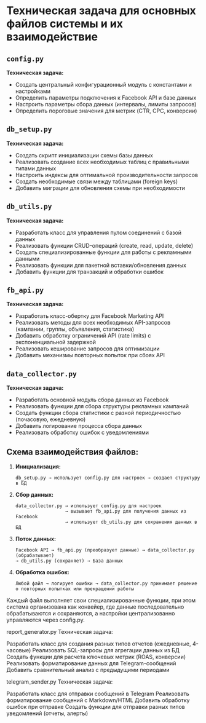 # Техническая задача для основных файлов системы и их взаимодействие

## `config.py`
**Техническая задача:**
- Создать центральный конфигурационный модуль с константами и настройками
- Определить параметры подключения к Facebook API и базе данных
- Настроить параметры сбора данных (интервалы, лимиты запросов)
- Определить пороговые значения для метрик (CTR, CPC, конверсии)

## `db_setup.py`
**Техническая задача:**
- Создать скрипт инициализации схемы базы данных
- Реализовать создание всех необходимых таблиц с правильными типами данных
- Настроить индексы для оптимальной производительности запросов
- Создать необходимые связи между таблицами (foreign keys)
- Добавить миграции для обновления схемы при необходимости

## `db_utils.py`
**Техническая задача:**
- Разработать класс для управления пулом соединений с базой данных
- Реализовать функции CRUD-операций (create, read, update, delete)
- Создать специализированные функции для работы с рекламными данными
- Реализовать функции для пакетной вставки/обновления данных
- Добавить функции для транзакций и обработки ошибок

## `fb_api.py`
**Техническая задача:**
- Разработать класс-обертку для Facebook Marketing API
- Реализовать методы для всех необходимых API-запросов (кампании, группы, объявления, статистика)
- Добавить обработку ограничений API (rate limits) с экспоненциальной задержкой
- Реализовать кеширование запросов для оптимизации
- Добавить механизмы повторных попыток при сбоях API

## `data_collector.py`
**Техническая задача:**
- Разработать основной модуль сбора данных из Facebook
- Реализовать функции для сбора структуры рекламных кампаний
- Создать функции сбора статистики с разной периодичностью (почасовую, ежедневную)
- Добавить логирование процесса сбора данных
- Реализовать обработку ошибок с уведомлениями

## Схема взаимодействия файлов:

1. **Инициализация:**
   ```
   db_setup.py → использует config.py для настроек → создает структуру в БД
   ```

2. **Сбор данных:**
   ```
   data_collector.py → использует config.py для настроек
                     → вызывает fb_api.py для получения данных из Facebook
                     → использует db_utils.py для сохранения данных в БД
   ```

3. **Поток данных:**
   ```
   Facebook API → fb_api.py (преобразует данные) → data_collector.py (обрабатывает)
   → db_utils.py (сохраняет) → База данных
   ```

4. **Обработка ошибок:**
   ```
   Любой файл → логирует ошибки → data_collector.py принимает решение
   о повторных попытках или прекращении работы
   ```

Каждый файл выполняет свои специализированные функции, при этом система организована как конвейер, где данные последовательно обрабатываются и сохраняются, а настройки централизованно управляются через config.py.




report_generator.py
Техническая задача:

Разработать класс для создания разных типов отчетов (ежедневные, 4-часовые)
Реализовать SQL-запросы для агрегации данных из БД
Создать функции для расчета ключевых метрик (ROAS, конверсии)
Реализовать форматирование данных для Telegram-сообщений
Добавить сравнительный анализ с предыдущими периодами

telegram_sender.py
Техническая задача:

Разработать класс для отправки сообщений в Telegram
Реализовать форматирование сообщений с Markdown/HTML
Добавить обработку ошибок при отправке
Создать функции для отправки разных типов уведомлений (отчеты, алерты)